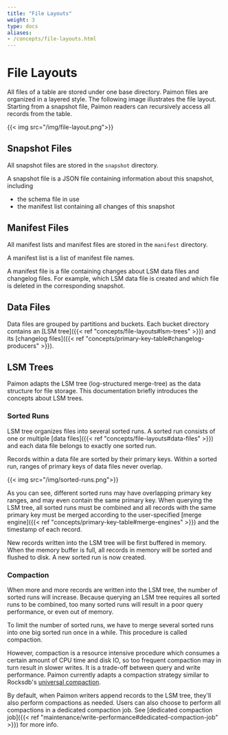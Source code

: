 ```yaml
---
title: "File Layouts"
weight: 3
type: docs
aliases:
- /concepts/file-layouts.html
---
```

<!--
Licensed to the Apache Software Foundation (ASF) under one
or more contributor license agreements.  See the NOTICE file
distributed with this work for additional information
regarding copyright ownership.  The ASF licenses this file
to you under the Apache License, Version 2.0 (the
"License"); you may not use this file except in compliance
with the License.  You may obtain a copy of the License at

  http://www.apache.org/licenses/LICENSE-2.0

Unless required by applicable law or agreed to in writing,
software distributed under the License is distributed on an
"AS IS" BASIS, WITHOUT WARRANTIES OR CONDITIONS OF ANY
KIND, either express or implied.  See the License for the
specific language governing permissions and limitations
under the License.
-->

# File Layouts

All files of a table are stored under one base directory. Paimon files are organized in a layered style. The following image illustrates the file layout. Starting from a snapshot file, Paimon readers can recursively access all records from the table.

{{< img src="/img/file-layout.png">}}

## Snapshot Files

All snapshot files are stored in the `snapshot` directory.

A snapshot file is a JSON file containing information about this snapshot, including

* the schema file in use
* the manifest list containing all changes of this snapshot

## Manifest Files

All manifest lists and manifest files are stored in the `manifest` directory.

A manifest list is a list of manifest file names.

A manifest file is a file containing changes about LSM data files and changelog files. For example, which LSM data file is created and which file is deleted in the corresponding snapshot.

## Data Files

Data files are grouped by partitions and buckets. Each bucket directory contains an [LSM tree]({{< ref "concepts/file-layouts#lsm-trees" >}}) and its [changelog files]({{< ref "concepts/primary-key-table#changelog-producers" >}}).

## LSM Trees

Paimon adapts the LSM tree (log-structured merge-tree) as the data structure for file storage. This documentation briefly introduces the concepts about LSM trees.

### Sorted Runs

LSM tree organizes files into several sorted runs. A sorted run consists of one or multiple [data files]({{< ref "concepts/file-layouts#data-files" >}}) and each data file belongs to exactly one sorted run.

Records within a data file are sorted by their primary keys. Within a sorted run, ranges of primary keys of data files never overlap.

{{< img src="/img/sorted-runs.png">}}

As you can see, different sorted runs may have overlapping primary key ranges, and may even contain the same primary key. When querying the LSM tree, all sorted runs must be combined and all records with the same primary key must be merged according to the user-specified [merge engine]({{< ref "concepts/primary-key-table#merge-engines" >}}) and the timestamp of each record.

New records written into the LSM tree will be first buffered in memory. When the memory buffer is full, all records in memory will be sorted and flushed to disk. A new sorted run is now created.

### Compaction

When more and more records are written into the LSM tree, the number of sorted runs will increase. Because querying an LSM tree requires all sorted runs to be combined, too many sorted runs will result in a poor query performance, or even out of memory.

To limit the number of sorted runs, we have to merge several sorted runs into one big sorted run once in a while. This procedure is called compaction.

However, compaction is a resource intensive procedure which consumes a certain amount of CPU time and disk IO, so too frequent compaction may in turn result in slower writes. It is a trade-off between query and write performance. Paimon currently adapts a compaction strategy similar to Rocksdb's [universal compaction](https://github.com/facebook/rocksdb/wiki/Universal-Compaction).

By default, when Paimon writers append records to the LSM tree, they'll also perform compactions as needed. Users can also choose to perform all compactions in a dedicated compaction job. See [dedicated compaction job]({{< ref "maintenance/write-performance#dedicated-compaction-job" >}}) for more info.
